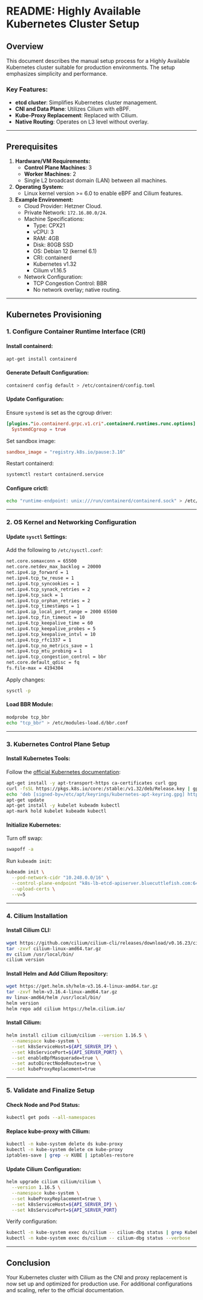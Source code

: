 # README: Highly Available Kubernetes Cluster Setup

## Overview
This document describes the manual setup process for a Highly Available Kubernetes cluster suitable for production environments. The setup emphasizes simplicity and performance.

### Key Features:
- **etcd cluster**: Simplifies Kubernetes cluster management.
- **CNI and Data Plane**: Utilizes Cilium with eBPF.
- **Kube-Proxy Replacement**: Replaced with Cilium.
- **Native Routing**: Operates on L3 level without overlay.

---

## Prerequisites

1. **Hardware/VM Requirements:**
   - **Control Plane Machines**: 3
   - **Worker Machines**: 2
   - Single L2 broadcast domain (LAN) between all machines.
2. **Operating System:**
   - Linux kernel version >= 6.0 to enable eBPF and Cilium features.
3. **Example Environment:**
   - Cloud Provider: Hetzner Cloud.
   - Private Network: `172.16.80.0/24`.
   - Machine Specifications:
     - Type: CPX21
     - vCPU: 3
     - RAM: 4GB
     - Disk: 80GB SSD
     - OS: Debian 12 (kernel 6.1)
     - CRI: containerd
     - Kubernetes v1.32
     - Cilium v1.16.5
   - Network Configuration:
     - TCP Congestion Control: BBR
     - No network overlay; native routing.

---

## Kubernetes Provisioning

### 1. Configure Container Runtime Interface (CRI)

#### Install containerd:
```bash
apt-get install containerd
```

#### Generate Default Configuration:
```bash
containerd config default > /etc/containerd/config.toml
```

#### Update Configuration:
Ensure `systemd` is set as the cgroup driver:
```toml
[plugins."io.containerd.grpc.v1.cri".containerd.runtimes.runc.options]
  SystemdCgroup = true
```
Set sandbox image:
```toml
sandbox_image = "registry.k8s.io/pause:3.10"
```
Restart containerd:
```bash
systemctl restart containerd.service
```

#### Configure crictl:
```bash
echo "runtime-endpoint: unix:///run/containerd/containerd.sock" > /etc/crictl.yaml
```

---

### 2. OS Kernel and Networking Configuration

#### Update `sysctl` Settings:
Add the following to `/etc/sysctl.conf`:
```bash
net.core.somaxconn = 65500
net.core.netdev_max_backlog = 20000
net.ipv4.ip_forward = 1
net.ipv4.tcp_tw_reuse = 1
net.ipv4.tcp_syncookies = 1
net.ipv4.tcp_synack_retries = 2
net.ipv4.tcp_sack = 1
net.ipv4.tcp_orphan_retries = 2
net.ipv4.tcp_timestamps = 1
net.ipv4.ip_local_port_range = 2000 65500
net.ipv4.tcp_fin_timeout = 10
net.ipv4.tcp_keepalive_time = 60
net.ipv4.tcp_keepalive_probes = 5
net.ipv4.tcp_keepalive_intvl = 10
net.ipv4.tcp_rfc1337 = 1
net.ipv4.tcp_no_metrics_save = 1
net.ipv4.tcp_mtu_probing = 1
net.ipv4.tcp_congestion_control = bbr
net.core.default_qdisc = fq
fs.file-max = 4194304
```
Apply changes:
```bash
sysctl -p
```

#### Load BBR Module:
```bash
modprobe tcp_bbr
echo "tcp_bbr" > /etc/modules-load.d/bbr.conf
```

---

### 3. Kubernetes Control Plane Setup

#### Install Kubernetes Tools:
Follow the [official Kubernetes documentation](https://kubernetes.io/docs/setup/production-environment/tools/kubeadm/high-availability/):
```bash
apt-get install -y apt-transport-https ca-certificates curl gpg
curl -fsSL https://pkgs.k8s.io/core:/stable:/v1.32/deb/Release.key | gpg --dearmor -o /etc/apt/keyrings/kubernetes-apt-keyring.gpg
echo 'deb [signed-by=/etc/apt/keyrings/kubernetes-apt-keyring.gpg] https://pkgs.k8s.io/core:/stable:/v1.32/deb/ /' | tee /etc/apt/sources.list.d/kubernetes.list
apt-get update
apt-get install -y kubelet kubeadm kubectl
apt-mark hold kubelet kubeadm kubectl
```

#### Initialize Kubernetes:
Turn off swap:
```bash
swapoff -a
```
Run `kubeadm init`:
```bash
kubeadm init \
  --pod-network-cidr "10.248.0.0/16" \
  --control-plane-endpoint "k8s-lb-etcd-apiserver.bluecuttlefish.com:6443" \
  --upload-certs \
  --v=5
```

---

### 4. Cilium Installation

#### Install Cilium CLI:
```bash
wget https://github.com/cilium/cilium-cli/releases/download/v0.16.23/cilium-linux-amd64.tar.gz
tar -zxvf cilium-linux-amd64.tar.gz
mv cilium /usr/local/bin/
cilium version
```

#### Install Helm and Add Cilium Repository:
```bash
wget https://get.helm.sh/helm-v3.16.4-linux-amd64.tar.gz
tar -zxvf helm-v3.16.4-linux-amd64.tar.gz
mv linux-amd64/helm /usr/local/bin/
helm version
helm repo add cilium https://helm.cilium.io/
```

#### Install Cilium:
```bash
helm install cilium cilium/cilium --version 1.16.5 \
  --namespace kube-system \
  --set k8sServiceHost=${API_SERVER_IP} \
  --set k8sServicePort=${API_SERVER_PORT} \
  --set enableBpfMasquerade=true \
  --set autoDirectNodeRoutes=true \
  --set kubeProxyReplacement=true
```

---

### 5. Validate and Finalize Setup

#### Check Node and Pod Status:
```bash
kubectl get pods --all-namespaces
```

#### Replace kube-proxy with Cilium:
```bash
kubectl -n kube-system delete ds kube-proxy
kubectl -n kube-system delete cm kube-proxy
iptables-save | grep -v KUBE | iptables-restore
```

#### Update Cilium Configuration:
```bash
helm upgrade cilium cilium/cilium \
  --version 1.16.5 \
  --namespace kube-system \
  --set kubeProxyReplacement=true \
  --set k8sServiceHost=${API_SERVER_IP} \
  --set k8sServicePort=${API_SERVER_PORT}
```

Verify configuration:
```bash
kubectl -n kube-system exec ds/cilium -- cilium-dbg status | grep KubeProxyReplacement
kubectl -n kube-system exec ds/cilium -- cilium-dbg status --verbose
```

---

## Conclusion
Your Kubernetes cluster with Cilium as the CNI and proxy replacement is now set up and optimized for production use. For additional configurations and scaling, refer to the official documentation.

